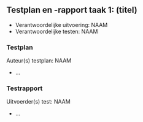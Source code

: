 ## Testplan en -rapport taak 1: (titel)

* Verantwoordelijke uitvoering: NAAM
* Verantwoordelijke testen: NAAM

### Testplan

Auteur(s) testplan: NAAM

- ...

### Testrapport

Uitvoerder(s) test: NAAM

- ...
